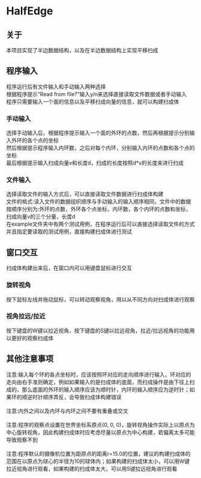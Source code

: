 # HalfEdge

## 关于
本项目实现了半边数据结构，以及在半边数据结构上实现平移扫成

## 程序输入
程序运行后有文件输入和手动输入两种选择<br>
根据程序提示“Read from file?”输入y/n来选择直接读取文件数据或者手动输入<br>
程序只需要输入一个面的信息以及平移扫成向量的信息，就可以构建扫成体<br>

### 手动输入
选择手动输入后，根据程序提示输入一个面的外环的点数，然后再根据提示分别输入外环的各个点的坐标<br>
然后根据提示程序输入内环数，之后对每个内环，分别输入内环的点数和各个点的坐标<br>
最后根据提示输入扫成向量v和长度d，扫成的长度按照d*v的长度来进行扫成<br>


### 文件输入
选择读取文件的输入方式后，可以直接读取文件数据进行扫成体构建<br>
文件的格式:读入文件的数据组织顺序与手动输入的输入顺序相同，文件中的数据按顺序分别为:外环的点数，外环各个点坐标，内环数，各个内环的点数和坐标，扫成向量v的三个分量，长度d<br>
在example文件夹中有两个测试用例，在程序运行后可以直接选择读取文件的方式并且指定要读取的测试用例，直接构建扫成体进行测试<br>

## 窗口交互
扫成体构建出来后，在窗口内可以用键盘鼠标进行交互

### 旋转视角
按下鼠标左线并拖动鼠标，可以转动观察视角，用以从不同方向对扫成体进行观察

### 视角拉远/拉近
按下键盘的W键以拉近视角，按下键盘的S键以拉远视角，拉近/拉远视角的功能用以更好的观察扫成体

## 其他注意事项
注意:输入每个环的各点坐标时，应该按照环对应的走向顺序进行输入，环对应的走向由右手准则确定，例如如果输入的是扫成体的底面，而扫成操作是由下往上扫成的，那么底面的外环的输入顺序应该为顺时针，内环的输入顺序应为逆时针；如果环的顺逆时针顺序弄反，会导致扫成体构建错误<br><br>
注意:内外之间以及内环与内环之间不要有重叠或交叉<br><br>
注意:程序的观察点设置在世界坐标系原点(0, 0, 0)，旋转视角操作实际上以原点为中心旋转视角，因此构建扫成体时应考虑尽量以原点为中心构建，若偏离太多可能导致观察不到<br><br>
注意:程序默认的摄像机位置为距原点的距离r=15.0的位置，建议的构建扫成体的范围在以原点为球心的半径为10的球体内；如果构建的扫成体太小，可以用W键拉近视角进行观看，如果构建的扫成体太大，可以用S键拉远视角进行观看<br><br>
